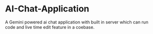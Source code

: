 # AI-Chat-Application
A Gemini powered ai chat application with built in server which can run code and live time edit feature in a coebase.
